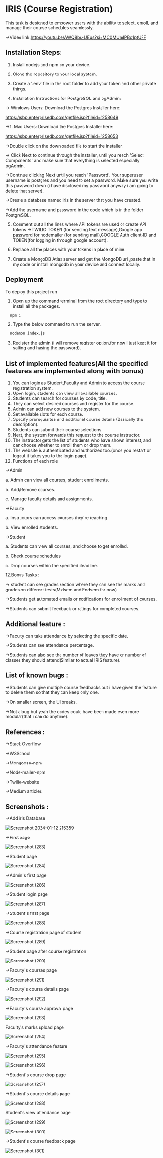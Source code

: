 # IRIS (Course Registration)

This task is designed to empower users with the ability to select, enroll, and manage their course schedules seamlessly.

->Video link:https://youtu.be/AWQ8bs-UEus?si=MC0MUmIPBo1ptUFF


## Installation Steps:

1. Install nodejs and npm on your device.

2. Clone the repository to your local system.

3. Create a '.env' file in the root folder to add your token and other private things.

4. Installation Instructions for PostgreSQL and pgAdmin:

-> Windows Users: Download the Postgres Installer here:

https://sbp.enterprisedb.com/getfile.jsp?fileid=1258649

->1. Mac Users: Download the Postgres Installer here:

https://sbp.enterprisedb.com/getfile.jsp?fileid=1258653

->Double click on the downloaded file to start the installer.

-> Click Next to continue through the installer, until you reach   'Select Components' and make sure that everything is selected especially pgAdmin.

->Continue clicking Next until you reach 'Password'. Your superuser username is postgres and you need to set a password. Make sure you write this password down (i have disclosed my password anyway i am going to delete that server).

->Create a database named  iris in the server that you have created.

->Add the username and password in the code which is in the folder PostgreSQL.

5. Comment out all the lines where API tokens are used or create API tokens ->TWILIO TOKEN (for sending text message),Google app password for nodemailer (for sending mail),GOOGLE Auth client-ID and TOKEN(for logging in through google account).

6. Replace all the places with your tokens in place of mine.

7. Create a MongoDB Atlas server and get the MongoDB uri ,paste that in my code or install mongodb in your device and connect locally.





    
## Deployment

To deploy this project run

1. Open up the command terminal from the root directory and type to install all the packages.




```bash
  npm i 
```
2. Type the below command to run the server.


```bash
  nodemon index.js
```

3. Register the admin (i will remove register option,for now i just kept it for salting and hasing the password).


## List of implemented features(All the specified features are implemented along with bonus)

1. You can login as Student,Faculty and Admin to access the course registration system.
2. Upon login, students can view all available courses.
3. Students can search for courses by code, title.
4. They can select desired courses and register for the course.
5. Admin can add new courses to the system.
6. Set available slots for each course.
7. Specify prerequisites and additional course details (Basically the description).
8. Students can submit their course selections.
9. Next, the system forwards this request to the course instructor.
10. The instructor gets the list of students who have shown interest, and can choose whether to enroll them or drop them.
11. The website is authenticated and authorized too.(once you restart or logout it takes you to the login page). 
12. Functions of each role 

->Admin

a. Admin can view all courses, student enrollments.

b.  Add/Remove courses.

c.  Manage faculty details and assignments.

->Faculty

a. Instructors can access courses they're teaching.

b. View enrolled students.

->Student

a. Students can view all courses, and choose to get enrolled.

b. Check course schedules.

c. Drop courses within the specified deadline.

12.Bonus Tasks :

-> student can see grades section where they can see the marks and grades on different tests(Midsem and Endsem for now).

->Students get automated emails or notifications for enrollment of courses.

->Students can submit feedback or ratings for completed courses.

## Additional feature :

->Faculty can take attendance by selecting the specific date.

->Students can see attendance percentage.

->Students can also see the number of leaves they have or number of classes they should attend(Similar to actual IRIS feature).

## List of known bugs :

->Students can give multiple course feedbacks but i have given the feature to delete them so that they can keep only one.

->On smaller screen, the UI breaks.

->Not a bug but yeah the codes could have been made even more modular(that i can do anytime).

## References :

->Stack Overflow

->W3School

->Mongoose-npm

->Node-mailer-npm

->Twilio-website

->Medium articles

## Screenshots :

->Add iris Database

![Screenshot 2024-01-12 215359](https://github.com/PranavSimhaN/IRIS_Rec23_221EC238_Express-Node-js/assets/141490957/ab990b04-a3af-4838-b43d-0df59a07b376)

->First page

![Screenshot (283)](https://github.com/PranavSimhaN/IRIS_Rec23_221EC238_Express-Node-js/assets/141490957/48ad381b-84f5-4c04-912d-e10102c9b7cf)

->Student page

![Screenshot (284)](https://github.com/PranavSimhaN/IRIS_Rec23_221EC238_Express-Node-js/assets/141490957/f7f9d053-a2be-4a8e-82c2-242c5274073f)

->Admin's first page

![Screenshot (286)](https://github.com/PranavSimhaN/IRIS_Rec23_221EC238_Express-Node-js/assets/141490957/faee3fde-41d9-46e0-b17f-067411ce253d)

->Student login page

![Screenshot (287)](https://github.com/PranavSimhaN/IRIS_Rec23_221EC238_Express-Node-js/assets/141490957/1bb68aa7-f139-419e-b7f0-50e29142cfc5)

->Student's first page

![Screenshot (288)](https://github.com/PranavSimhaN/IRIS_Rec23_221EC238_Express-Node-js/assets/141490957/2f6c5155-d931-44a0-9a3a-4041dca47549)

->Course registration page of student

![Screenshot (289)](https://github.com/PranavSimhaN/IRIS_Rec23_221EC238_Express-Node-js/assets/141490957/0d95259f-d5d1-49a8-96fb-fb9056d8b1d8)

->Student page after course registration

![Screenshot (290)](https://github.com/PranavSimhaN/IRIS_Rec23_221EC238_Express-Node-js/assets/141490957/69586c1f-5ec2-4660-a662-2f90109b50bf)

->Faculty's courses page

![Screenshot (291)](https://github.com/PranavSimhaN/IRIS_Rec23_221EC238_Express-Node-js/assets/141490957/a3ec1ec3-df2e-4dde-a505-55f236f6a6dd)

->Faculty's course details page

![Screenshot (292)](https://github.com/PranavSimhaN/IRIS_Rec23_221EC238_Express-Node-js/assets/141490957/941fb820-b8ed-4724-bc27-a1c1e01c4690)

->Faculty's course approval page

![Screenshot (293)](https://github.com/PranavSimhaN/IRIS_Rec23_221EC238_Express-Node-js/assets/141490957/f77ec11f-e497-4a01-b793-14e05f9090ea)

Faculty's marks upload page

![Screenshot (294)](https://github.com/PranavSimhaN/IRIS_Rec23_221EC238_Express-Node-js/assets/141490957/85a13e70-1b77-4e1f-856b-27620ce52e67)

->Faculty's attendance feature

![Screenshot (295)](https://github.com/PranavSimhaN/IRIS_Rec23_221EC238_Express-Node-js/assets/141490957/6a9d283c-6229-49ba-ad7a-8d1a93560977)


![Screenshot (296)](https://github.com/PranavSimhaN/IRIS_Rec23_221EC238_Express-Node-js/assets/141490957/d7da9386-123f-4575-bd40-49efeab715ca)

->Student's course drop page

![Screenshot (297)](https://github.com/PranavSimhaN/IRIS_Rec23_221EC238_Express-Node-js/assets/141490957/c962e8d6-1fb5-4c04-b287-2da625b20c76)

->Student's course details page

![Screenshot (298)](https://github.com/PranavSimhaN/IRIS_Rec23_221EC238_Express-Node-js/assets/141490957/c9d507c2-ec17-455d-a56e-e90fe12a42e7)

Student's view attendance page

![Screenshot (299)](https://github.com/PranavSimhaN/IRIS_Rec23_221EC238_Express-Node-js/assets/141490957/81f82c49-9fbc-4ccc-a588-80abf77e6f93)


![Screenshot (300)](https://github.com/PranavSimhaN/IRIS_Rec23_221EC238_Express-Node-js/assets/141490957/0ffaa65b-a875-4042-9667-a5d812d0a937)

->Student's course feedback page

![Screenshot (301)](https://github.com/PranavSimhaN/IRIS_Rec23_221EC238_Express-Node-js/assets/141490957/ed7aca88-75a4-4f45-9c4d-aaaba133d50d)


